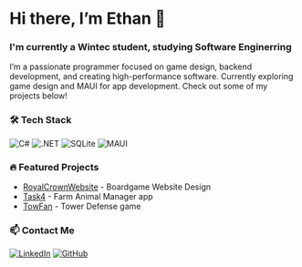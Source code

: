 # Hi there, I’m Ethan 👋

### I'm currently a Wintec student, studying Software Enginerring

I’m a passionate programmer focused on game design, backend development, and creating high-performance software. Currently exploring game design and MAUI for app development. Check out some of my projects below!

### 🛠 Tech Stack
![C#](https://img.shields.io/badge/-C%23-blue) ![.NET](https://img.shields.io/badge/-.NET-informational) ![SQLite](https://img.shields.io/badge/-SQLite-lightgrey) ![MAUI](https://img.shields.io/badge/-MAUI-blue)

### 🔥 Featured Projects
- [RoyalCrownWebsite]([https://github.com/yourusername/Comp605Assessment3](https://github.com/Ham-454/Comp602-RoyalCrownWebsite)) - Boardgame Website Design
- [Task4]([https://github.com/yourusername/Task4Part2](https://github.com/Arkimidus/Task4)) - Farm Animal Manager app
- [TowFan]([https://github.com/yourusername/OtherProject](https://github.com/AntarcticMatt/TowFan)) - Tower Defense game

### 📫 Contact Me
[![LinkedIn](https://img.shields.io/badge/-LinkedIn-blue)]([https://www.linkedin.com/in/yourprofile](https://www.linkedin.com/feed/?trk=guest_homepage-basic_nav-header-signin)) [![GitHub](https://img.shields.io/badge/-GitHub-grey)](https://github.com/Arkimidus)
